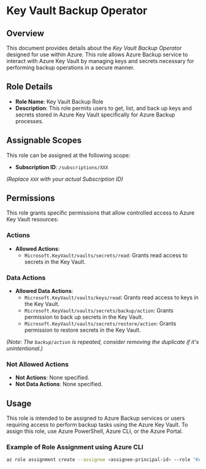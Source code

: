 # Key Vault Backup Operator

## Overview

This document provides details about the *Key Vault Backup Operator* designed for use within Azure. This role allows Azure Backup service to interact with Azure Key Vault by managing keys and secrets necessary for performing backup operations in a secure manner.

## Role Details

- **Role Name**: Key Vault Backup Role
- **Description**: This role permits users to get, list, and back up keys and secrets stored in Azure Key Vault specifically for Azure Backup processes.

## Assignable Scopes

This role can be assigned at the following scope:

- **Subscription ID**: `/subscriptions/XXX`

*(Replace `XXX` with your actual Subscription ID)*

## Permissions

This role grants specific permissions that allow controlled access to Azure Key Vault resources:

### Actions

- **Allowed Actions**:
  - `Microsoft.KeyVault/vaults/secrets/read`: Grants read access to secrets in the Key Vault.

### Data Actions

- **Allowed Data Actions**:
  - `Microsoft.KeyVault/vaults/keys/read`: Grants read access to keys in the Key Vault.
  - `Microsoft.KeyVault/vaults/secrets/backup/action`: Grants permission to back up secrets in the Key Vault.
  - `Microsoft.KeyVault/vaults/secrets/restore/action`: Grants permission to restore secrets in the Key Vault.
  
*(Note: The `backup/action` is repeated, consider removing the duplicate if it's unintentional.)*

### Not Allowed Actions

- **Not Actions**: None specified.
- **Not Data Actions**: None specified.

## Usage

This role is intended to be assigned to Azure Backup services or users requiring access to perform backup tasks using the Azure Key Vault. To assign this role, use Azure PowerShell, Azure CLI, or the Azure Portal.

### Example of Role Assignment using Azure CLI

```bash
az role assignment create --assignee <assignee-principal-id> --role "Key Vault Backup Operator" --scope "/subscriptions/XXX"